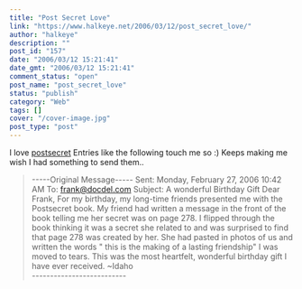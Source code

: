 ```yaml
---
title: "Post Secret Love"
link: "https://www.halkeye.net/2006/03/12/post_secret_love/"
author: "halkeye"
description: ""
post_id: "157"
date: "2006/03/12 15:21:41"
date_gmt: "2006/03/12 15:21:41"
comment_status: "open"
post_name: "post_secret_love"
status: "publish"
category: "Web"
tags: []
cover: "/cover-image.jpg"
post_type: "post"
---
```


I love [postsecret](http://postsecret.blogspot.com/) Entries like the following touch me so :) Keeps making me wish I had something to send them.. 

> \-----Original Message----- Sent: Monday, February 27, 2006 10:42 AM To: frank@docdel.com Subject: A wonderful Birthday Gift Dear Frank, For my birthday, my long-time friends presented me with the Postsecret book. My friend had written a message in the front of the book telling me her secret was on page 278. I flipped through the book thinking it was a secret she related to and was surprised to find that page 278 was created by her. She had pasted in photos of us and written the words " this is the making of a lasting friendship" I was moved to tears. This was the most heartfelt, wonderful birthday gift I have ever received. ~Idaho  
\--------------------------